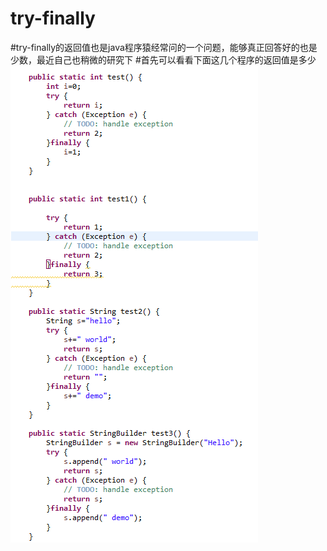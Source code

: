 # try-finally

#try-finally的返回值也是java程序猿经常问的一个问题，能够真正回答好的也是少数，最近自己也稍微的研究下
#首先可以看看下面这几个程序的返回值是多少
![程序](https://github.com/huang054/try-finally/blob/master/test.png)

